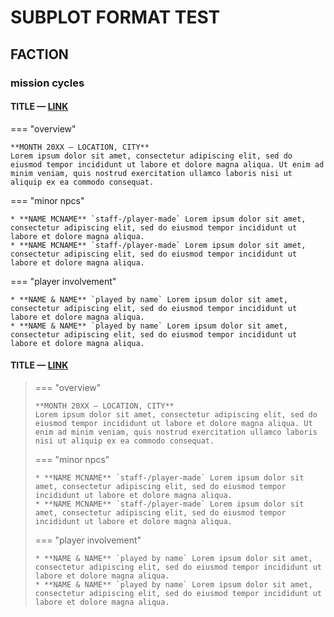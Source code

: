 # SUBPLOT FORMAT TEST

## FACTION
### mission cycles


#### TITLE — [LINK](https://moon-rise.boards.net/thread/41/)

=== "overview"

    **MONTH 20XX — LOCATION, CITY**
    Lorem ipsum dolor sit amet, consectetur adipiscing elit, sed do eiusmod tempor incididunt ut labore et dolore magna aliqua. Ut enim ad minim veniam, quis nostrud exercitation ullamco laboris nisi ut aliquip ex ea commodo consequat.

=== "minor npcs"

    * **NAME MCNAME** `staff-/player-made` Lorem ipsum dolor sit amet, consectetur adipiscing elit, sed do eiusmod tempor incididunt ut labore et dolore magna aliqua.
    * **NAME MCNAME** `staff-/player-made` Lorem ipsum dolor sit amet, consectetur adipiscing elit, sed do eiusmod tempor incididunt ut labore et dolore magna aliqua.

=== "player involvement"

    * **NAME & NAME** `played by name` Lorem ipsum dolor sit amet, consectetur adipiscing elit, sed do eiusmod tempor incididunt ut labore et dolore magna aliqua.
    * **NAME & NAME** `played by name` Lorem ipsum dolor sit amet, consectetur adipiscing elit, sed do eiusmod tempor incididunt ut labore et dolore magna aliqua.


#### TITLE — [LINK](https://moon-rise.boards.net/thread/41/)

> === "overview"
> 
>     **MONTH 20XX — LOCATION, CITY**
>     Lorem ipsum dolor sit amet, consectetur adipiscing elit, sed do eiusmod tempor incididunt ut labore et dolore magna aliqua. Ut enim ad minim veniam, quis nostrud exercitation ullamco laboris nisi ut aliquip ex ea commodo consequat.
> 
> === "minor npcs"
> 
>     * **NAME MCNAME** `staff-/player-made` Lorem ipsum dolor sit amet, consectetur adipiscing elit, sed do eiusmod tempor incididunt ut labore et dolore magna aliqua.
>     * **NAME MCNAME** `staff-/player-made` Lorem ipsum dolor sit amet, consectetur adipiscing elit, sed do eiusmod tempor incididunt ut labore et dolore magna aliqua.
> 
> === "player involvement"
> 
>     * **NAME & NAME** `played by name` Lorem ipsum dolor sit amet, consectetur adipiscing elit, sed do eiusmod tempor incididunt ut labore et dolore magna aliqua.
>     * **NAME & NAME** `played by name` Lorem ipsum dolor sit amet, consectetur adipiscing elit, sed do eiusmod tempor incididunt ut labore et dolore magna aliqua.